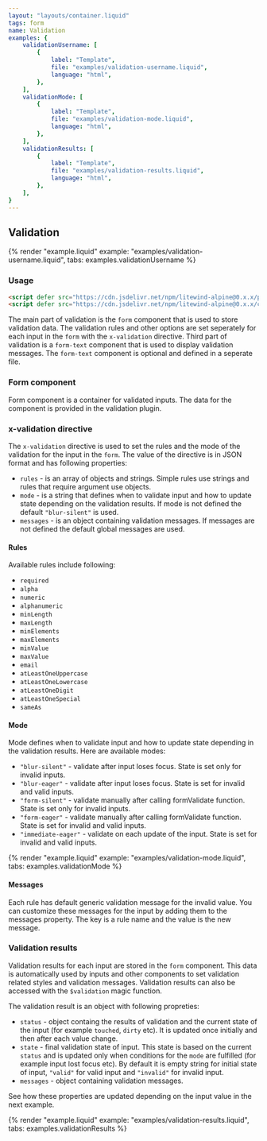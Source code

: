 ```yaml
---
layout: "layouts/container.liquid"
tags: form
name: Validation
examples: {
    validationUsername: [
        {
            label: "Template",
            file: "examples/validation-username.liquid",
            language: "html",
        },
    ],
    validationMode: [
        {
            label: "Template",
            file: "examples/validation-mode.liquid",
            language: "html",
        },
    ],
    validationResults: [
        {
            label: "Template",
            file: "examples/validation-results.liquid",
            language: "html",
        },
    ],
}
---
```

## Validation

{% render "example.liquid" example: "examples/validation-username.liquid", tabs: examples.validationUsername %}

### Usage

```html
<script defer src="https://cdn.jsdelivr.net/npm/litewind-alpine@0.x.x/plugins/validation/dist/cdn.min.js"></script>
<script defer src="https://cdn.jsdelivr.net/npm/litewind-alpine@0.x.x/components/form-text/dist/cdn.min.js"></script>
```

The main part of validation is the `form` component that is used to store validation data. The validation rules and other options are set seperately for each input in the `form` with the `x-validation` directive. Third part of validation is a `form-text` component that is used to display validation messages. The `form-text` component is optional and defined in a seperate file.

### Form component

Form component is a container for validated inputs. The data for the component is provided in the validation plugin.

### x-validation directive

The `x-validation` directive is used to set the rules and the mode of the validation for the input in the `form`. The value of the directive is in JSON format and has following properties:
- `rules` - is an array of objects and strings. Simple rules use strings and rules that require argument use objects.
- `mode` - is a string that defines when to validate input and how to update state depending on the validation results. If mode is not defined the default `"blur-silent"` is used.
- `messages` - is an object containing validation messages. If messages are not defined the default global messages are used.

#### Rules

Available rules include following:

- `required`
- `alpha`
- `numeric`
- `alphanumeric`
- `minLength`
- `maxLength`
- `minElements`
- `maxElements`
- `minValue`
- `maxValue`
- `email`
- `atLeastOneUppercase`
- `atLeastOneLowercase`
- `atLeastOneDigit`
- `atLeastOneSpecial`
- `sameAs`

#### Mode

Mode defines when to validate input and how to update state depending in the validation results. Here are available modes:

- `"blur-silent"` - validate after input loses focus. State is set only for invalid inputs.
- `"blur-eager"` - validate after input loses focus. State is set for invalid and valid inputs.
- `"form-silent"` - validate manually after calling formValidate function. State is set only for invalid inputs.
- `"form-eager"` - validate manually after calling formValidate function. State is set for invalid and valid inputs.
- `"immediate-eager"` - validate on each update of the input. State is set for invalid and valid inputs.

{% render "example.liquid" example: "examples/validation-mode.liquid", tabs: examples.validationMode %}

#### Messages

Each rule has default generic validation message for the invalid value. You can customize these messages for the input by adding them to the messages property. The key is a rule name and the value is the new message.

### Validation results

Validation results for each input are stored in the `form` component. This data is automatically used by inputs and other components to set validation related styles and validation messages. Validation results can also be accessed with the `$validation` magic function.

The validation result is an object with following propreties:

- `status` - object containg the results of validation and the current state of the input (for example `touched`, `dirty` etc). It is updated once initially and then after each value change.
- `state` - final validation state of input. This state is based on the current `status` and is updated only when conditions for the `mode` are fulfilled (for example input lost focus etc). By default it is empty string for initial state of input, `"valid"` for valid input and `"invalid"` for invalid input.
- `messages` - object containing validation messages.

See how these properties are updated depending on the input value in the next example.

{% render "example.liquid" example: "examples/validation-results.liquid", tabs: examples.validationResults %}
